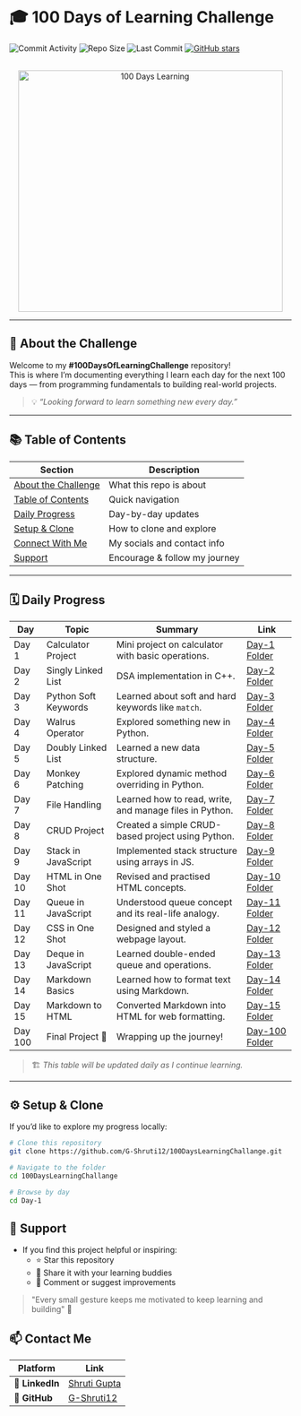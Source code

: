 # 🎓 100 Days of Learning Challenge  

![Commit Activity](https://img.shields.io/github/commit-activity/m/G-Shruti12/100DaysLearningChallange)
![Repo Size](https://img.shields.io/github/repo-size/G-Shruti12/100DaysLearningChallange)
![Last Commit](https://img.shields.io/github/last-commit/G-Shruti12/100DaysLearningChallange)
[![GitHub stars](https://img.shields.io/github/stars/G-Shruti12/100DaysLearningChallange?style=social)](https://github.com/G-Shruti12/100DaysLearningChallange/stargazers)

<br>
<div align="center">
  
<img width="472" height="431" alt="100 Days Learning" src="https://github.com/user-attachments/assets/97cb2731-b277-4f3f-9ec5-e351d84fa11b" />
</div>

---

## 🚀 About the Challenge

Welcome to my **#100DaysOfLearningChallenge** repository!  
This is where I’m documenting everything I learn each day for the next 100 days — from programming fundamentals to building real-world projects.  

> 💡 *“Looking forward to learn something new every day.”*

---

## 📚 Table of Contents

| Section | Description |
|----------|-------------|
| [About the Challenge](#-about-the-challenge) | What this repo is about |
| [Table of Contents](#-table-of-contents) | Quick navigation |
| [Daily Progress](#️-daily-progress) | Day-by-day updates |
| [Setup & Clone](#️-setup--clone) | How to clone and explore |
| [Connect With Me](#-connect-with-me) | My socials and contact info |
| [Support](#-support) | Encourage & follow my journey |

---

## 🗓️ Daily Progress

| Day | Topic | Summary | Link |
|-----|--------|----------|------|
| Day 1 | Calculator Project | Mini project on calculator with basic operations. | [Day-1 Folder](./Day-1) |
| Day 2 | Singly Linked List | DSA implementation in C++. | [Day-2 Folder](./Day-2) |
| Day 3 | Python Soft Keywords | Learned about soft and hard keywords like `match`. | [Day-3 Folder](./Day-3) |
| Day 4 | Walrus Operator | Explored something new in Python. | [Day-4 Folder](./Day-4) |
| Day 5 | Doubly Linked List | Learned a new data structure. | [Day-5 Folder](./Day-5) |
| Day 6 | Monkey Patching | Explored dynamic method overriding in Python. | [Day-6 Folder](./Day-6) |
| Day 7 | File Handling | Learned how to read, write, and manage files in Python. | [Day-7 Folder](./Day-7) |
| Day 8 | CRUD Project | Created a simple CRUD-based project using Python. | [Day-8 Folder](./Day-8) |
| Day 9 | Stack in JavaScript | Implemented stack structure using arrays in JS. | [Day-9 Folder](./Day-9) |
| Day 10 | HTML in One Shot | Revised and practised HTML concepts. | [Day-10 Folder](./Day-10) |
| Day 11 | Queue in JavaScript | Understood queue concept and its real-life analogy. | [Day-11 Folder](./Day-11) |
| Day 12 | CSS in One Shot | Designed and styled a webpage layout. | [Day-12 Folder](./Day-12) |
| Day 13 | Deque in JavaScript | Learned double-ended queue and operations. | [Day-13 Folder](./Day-13) |
| Day 14 | Markdown Basics | Learned how to format text using Markdown. | [Day-14 Folder](./Day-14) |
| Day 15 | Markdown to HTML | Converted Markdown into HTML for web formatting. | [Day-15 Folder](./Day-15) |
| Day 100 | Final Project 🎉 | Wrapping up the journey! | [Day-100 Folder](./Day-100) |

> 🏗️ *This table will be updated daily as I continue learning.*

---

## ⚙️ Setup & Clone

If you’d like to explore my progress locally:  

```bash
# Clone this repository
git clone https://github.com/G-Shruti12/100DaysLearningChallange.git

# Navigate to the folder
cd 100DaysLearningChallange

# Browse by day
cd Day-1
```
## 🌟 Support
- If you find this project helpful or inspiring:
   - ⭐ Star this repository
   - 🔁 Share it with your learning buddies
   - 💬 Comment or suggest improvements

> "Every small gesture keeps me motivated to keep learning and building" 🚀

## 📫 Contact Me  

| Platform | Link |
|-----------|------|
| 💼 **LinkedIn** | [Shruti Gupta](https://www.linkedin.com/in/shruti-gupta-859156353) |
| 🐙 **GitHub** | [G-Shruti12](https://github.com/G-Shruti12) |


